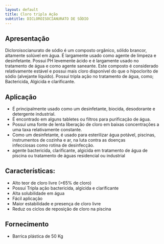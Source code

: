 ```yaml
---
layout: default
title: Cloro tripla Ação
subtitle: DICLOROISOCIANURATO DE SÓDIO
---
```


## Apresentação

Dicloroisocianurato de sódio é um composto orgânico, sólido brancor, altamente solúvel em água. É largamente usado como agente de limpeza e desinfetante.
Possui PH levemente ácido e é largamente usado no tratamento de água e como agente saneante. Este composto é considerado relativamente estável e possui mais cloro disponível do que o hipoclorito de sódio (alvejante líquido).
Possui tripla ação no tratamento de água, como; Bactericida, Algicida e clarificante.

## Aplicação

- É principalmente usado como um desinfetante, biocida, desodorante e detergente industrial. 
- É encontrado em alguns tabletes ou filtros para purificação de água. 
- Possuí uma fonte de lenta liberação de cloro em baixas concentrações a uma taxa relativamente constante. 
- Como um desinfetante, é usado para esterilizar água potável, piscinas, instrumentos de cozinha e ar, na luta contra as doenças     
  infecciosas como rotina de desinfecção.
- agente bactericida, clarificante, algicida em tratamento de água de piscina ou tratamento de águas residencial ou industrial


## Características:

- Alto teor de cloro livre (>65% de cloro)
- Possuí Tripla ação bactericida, algicida e clarificante
- Alta solubilidade em água
- Fácil aplicação
- Maior estabilidade e presença de cloro livre
- Reduz os ciclos de reposição de cloro na piscina

## Fornecimento

- Barrica plástica de 50 Kg 
